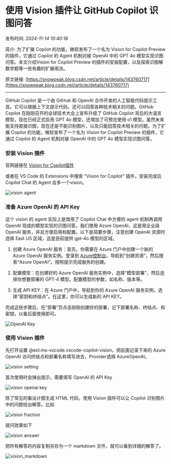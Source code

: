 # 使用 Vision 插件让 GitHub Copilot 识图问答

发布时间: *2024-11-14 10:40:18*

简介: 为了扩展 Copilot 的功能，微软发布了一个名为 Vision for Copilot Preview 的插件，它通过 Copilot 的 Agent 机制对接 OpenAI 中的 GPT 4o 模型实现识图问答。本文介绍Vision for Copilot Preview 的插件的安装配置，以及探索识图解数学题等一些有趣的扩展用法。

原文链接: [https://snowpeak.blog.csdn.net/article/details/143760717](https://snowpeak.blog.csdn.net/article/details/143760717)

---------

GitHub Copilot 是一个由 GitHub 和 OpenAI 合作开发的人工智能代码提示工具。它可以根据上下文提示代码，还可以回答各种技术相关的问题。GitHub Copilot 在刚刚召开的全球技术大会上宣布升级了 GitHub Copilot 背后的大语言模型，现在已经正式启用 GPT 4o 模型，还增加了可预览使用 o1 模型。虽然未来能支持直接识图，现在还是不能识别图片，以及只能回答技术相关的问题。为了扩展 Copilot 的功能，微软发布了一个名为 Vision for Copilot Preview 的插件，它通过 Copilot 的 Agent 机制对接 OpenAI 中的 GPT 4o 模型实现识图问答。

### 安装 Vision 插件

官网链接在 [Vision for Copilot插件](<https://marketplace.visualstudio.com/items?itemName=ms-vscode.vscode-copilot-vision> "Vision for Copilot插件")

或者在 VS Code 的 Extensions 中搜索 "Vision for Copilot" 插件，安装完成后 Copilot Chat 的 Agent 会多一个vision。

![vision agent](../assets/img/20241114_Vision_GitHub_Copilot_01.png)

### 准备 Azure OpenAI 的 API Key

这个 vision 的 agent 实际上是借用了 Copilot Chat 中方便的 agent 机制再调用 OpenAI 现成的模型实现的识图问答。我们使用 Azure OpenAI，这是用企业级 OpenAI 服务，并且方便启用和配置。以下是简要步骤，注意创建 OpenAI 资源时选择 East US 区域，这是目前提供 gpt-4o 模型的区域。

  1. 创建 Azure OpenAI 服务：首先，你需要在 Azure 门户中创建一个新的 Azure OpenAI 服务实例。登录到 [Azure控制台](<https://portal.azure.com/> "Azure控制台")，导航到“创建资源”，然后搜索“Azure OpenAI”。按照提示完成服务的创建。

  2. 配置模型：在创建好的 Azure OpenAI 服务实例中，选择“模型部署”，然后选择你想要部署的 GPT-4 模型。配置模型的参数，如名称、版本等。

  3. 生成 API KEY：在 Azure 门户中，导航到你的 Azure OpenAI 服务实例，选择“密钥和终结点”。在这里，你可以生成新的 API KEY。

完成这些步骤后，在“部署”页点击刚刚创建好的部署，记下部署名称、终结点、和密钥，以备后面使用即可。

![OpenAI Key](../assets/img/20241114_Vision_GitHub_Copilot_02.png)

### 使用 Vision 插件

先打开设置 @ext:ms-vscode.vscode-copilot-vision，把前面记录下来的 Azure OpenAI 访问终结点和部署名称填写进去，Provider选择 AzureOpenAI。

![vision setting](../assets/img/20241114_Vision_GitHub_Copilot_03.png)

首次使用时会弹出提示，需要填写 OpenAI 的 API Key

![vision openai key](../assets/img/20241114_Vision_GitHub_Copilot_04.png)

除了常见的看设计图生成 HTML 代码，使用 Vision 插件可以让 Copilot 识别图片中的问题给出解答。比如

![vision fraction](../assets/img/20241114_Vision_GitHub_Copilot_05.png)

提问效果如下

![vision answer](../assets/img/20241114_Vision_GitHub_Copilot_06.png)

把所有解答的内容复制另存为一个 markdown 文件，就可以看到详细的解答了。

![vision_markdown](../assets/img/20241114_Vision_GitHub_Copilot_07.png)